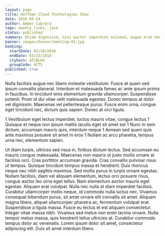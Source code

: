 ```yaml
---
layout: page
title: Hoffman Cloud Technologies Show
date: 2016-05-24
author: Amber Cabrera
tags: weekly links, java
status: published
summary: Etiam dignissim, nisi auctor imperdiet euismod, augue erat hendrerit ligula.
banner: images/banner/meeting-01.jpg
booking:
  startDate: 03/20/2018
  endDate: 03/23/2018
  ctyhocn: ATLNLHX
  groupCode: HCTS
published: true
---
```

Nulla facilisis augue nec libero molestie vestibulum. Fusce at quam sed ipsum convallis placerat. Interdum et malesuada fames ac ante ipsum primis in faucibus. In tincidunt eros elementum gravida ullamcorper. Suspendisse potenti. Proin id dui vitae velit malesuada egestas. Donec tempus at dolor vel dignissim. Maecenas vel pellentesque purus. Fusce enim urna, congue eget tincidunt nec, dictum quis sapien. Donec at orci ligula.

1 Vestibulum eget lectus imperdiet, luctus mauris vitae, congue lectus
1 Quisque et neque non ipsum mattis iaculis eget sit amet est
1 Nunc in sem dictum, accumsan mauris quis, interdum neque
1 Aenean sed quam quis ante maximus posuere sit amet in eros
1 Nullam ac arcu pharetra, tempus urna nec, elementum sapien.

Ut diam turpis, ultrices sed risus in, finibus dictum lectus. Sed accumsan eu mauris congue malesuada. Maecenas non mauris ut justo mollis ornare at facilisis orci. Cras porttitor accumsan gravida. Cras convallis pulvinar risus ut tempus. Quisque tincidunt tempus massa et hendrerit. Duis rhoncus neque nec nibh sagittis maximus. Sed mollis purus in turpis ornare egestas. Nullam facilisis, diam vel aliquam elementum, lectus orci posuere risus, congue auctor leo urna eget tellus. Nam elementum auctor mauris eget egestas. Aliquam erat volutpat. Nulla nec nulla at diam imperdiet facilisis. Curabitur ullamcorper mollis neque, id commodo nulla luctus nec. Vivamus consequat bibendum purus, sit amet ornare elit convallis sit amet. Aliquam magna libero, aliquet ullamcorper pharetra ac, fermentum volutpat erat. Suspendisse a ligula massa.
Fusce eu lectus et est aliquam consectetur. Integer vitae massa nibh. Vivamus sed metus non enim lacinia ornare. Nulla tempor metus massa, quis hendrerit tellus ultricies at. Curabitur commodo tempus dolor ac venenatis. Lorem ipsum dolor sit amet, consectetur adipiscing elit. Duis sit amet interdum libero.
